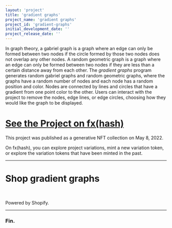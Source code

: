 ```yaml
---
layout: 'project'
title: 'gradient graphs'
project_name: 'gradient graphs'
project_id: 'gradient-graphs'
initial_development_date: ''
project_release_date: ''
---
```


In graph theory, a gabriel graph is a graph where an edge can only be formed between two nodes if the circle formed by those two nodes does not overlap any other nodes.
A random geometric graph is a graph where an edge can only be formed between two nodes
if they are less than a certain distance away from each other.
The *gradient graphs* program generates random gabriel graphs and random geometric graphs,
where the graphs have a random number of nodes and each node has a random position and color.
Nodes are connected by lines and circles that have a gradient from one point color to the other.
Users can interact with the project to remove the nodes, edge lines, or edge circles,
choosing how they would like the graph to be displayed.

# <a href="https://www.fxhash.xyz/generative/12566" target="_blank" rel="noopener noreferrer">See the Project on fx(hash)</a>

This project was published as a generative NFT collection on May 8, 2022.

On fx(hash), you can explore project variations, mint a new variation token, or explore the variation tokens that have been minted in the past.

----

# Shop gradient graphs

<!-- Shopify buy buttons -->
<div id='collection-component-1740865156445'></div>
<script type="text/javascript">
/*<![CDATA[*/
(function () {
  var scriptURL = 'https://sdks.shopifycdn.com/buy-button/latest/buy-button-storefront.min.js';
  if (window.ShopifyBuy) {
    if (window.ShopifyBuy.UI) {
      ShopifyBuyInit();
    } else {
      loadScript();
    }
  } else {
    loadScript();
  }
  function loadScript() {
    var script = document.createElement('script');
    script.async = true;
    script.src = scriptURL;
    (document.getElementsByTagName('head')[0] || document.getElementsByTagName('body')[0]).appendChild(script);
    script.onload = ShopifyBuyInit;
  }
  function ShopifyBuyInit() {
    var client = ShopifyBuy.buildClient({
      domain: 'pp10pd-1w.myshopify.com',
      storefrontAccessToken: '1e0d97cb46a31d2c15295e67aee95549',
    });
    ShopifyBuy.UI.onReady(client).then(function (ui) {
      ui.createComponent('collection', {
        id: '291435151469',
        node: document.getElementById('collection-component-1740865156445'),
        moneyFormat: '%24%7B%7Bamount%7D%7D',
        options: {
  "product": {
    "styles": {
      "product": {
        "@media (min-width: 601px)": {
          "max-width": "calc(25% - 20px)",
          "margin-left": "20px",
          "margin-bottom": "50px",
          "width": "calc(25% - 20px)"
        },
        "img": {
          "height": "calc(100% - 15px)",
          "position": "absolute",
          "left": "0",
          "right": "0",
          "top": "0"
        },
        "imgWrapper": {
          "padding-top": "calc(75% + 15px)",
          "position": "relative",
          "height": "0"
        }
      },
      "button": {
        "font-family": "Roboto, sans-serif",
        "font-size": "16px",
        "padding-top": "16px",
        "padding-bottom": "16px",
        "color": "#f9fbfb",
        ":hover": {
          "color": "#f9fbfb",
          "background-color": "#090994"
        },
        "background-color": "#050557",
        ":focus": {
          "background-color": "#090994"
        },
        "border-radius": "10px"
      },
      "quantityInput": {
        "font-size": "16px",
        "padding-top": "16px",
        "padding-bottom": "16px"
      }
    },
    "buttonDestination": "checkout",
    "text": {
      "button": "Buy now"
    },
    "googleFonts": [
      "Roboto"
    ]
  },
  "productSet": {
    "styles": {
      "products": {
        "@media (min-width: 601px)": {
          "margin-left": "-20px"
        }
      }
    }
  },
  "modalProduct": {
    "contents": {
      "img": false,
      "imgWithCarousel": true,
      "button": false,
      "buttonWithQuantity": true
    },
    "styles": {
      "product": {
        "@media (min-width: 601px)": {
          "max-width": "100%",
          "margin-left": "0px",
          "margin-bottom": "0px"
        }
      },
      "button": {
        "font-family": "Roboto, sans-serif",
        "font-size": "16px",
        "padding-top": "16px",
        "padding-bottom": "16px",
        "color": "#f9fbfb",
        ":hover": {
          "color": "#f9fbfb",
          "background-color": "#090994"
        },
        "background-color": "#050557",
        ":focus": {
          "background-color": "#090994"
        },
        "border-radius": "10px"
      },
      "quantityInput": {
        "font-size": "16px",
        "padding-top": "16px",
        "padding-bottom": "16px"
      }
    },
    "googleFonts": [
      "Roboto"
    ],
    "text": {
      "button": "Add to cart"
    }
  },
  "option": {},
  "cart": {
    "styles": {
      "button": {
        "font-family": "Roboto, sans-serif",
        "font-size": "16px",
        "padding-top": "16px",
        "padding-bottom": "16px",
        "color": "#f9fbfb",
        ":hover": {
          "color": "#f9fbfb",
          "background-color": "#090994"
        },
        "background-color": "#050557",
        ":focus": {
          "background-color": "#090994"
        },
        "border-radius": "10px"
      }
    },
    "text": {
      "total": "Subtotal",
      "button": "Checkout"
    },
    "googleFonts": [
      "Roboto"
    ]
  },
  "toggle": {
    "styles": {
      "toggle": {
        "font-family": "Roboto, sans-serif",
        "background-color": "#050557",
        ":hover": {
          "background-color": "#090994"
        },
        ":focus": {
          "background-color": "#090994"
        }
      },
      "count": {
        "font-size": "16px",
        "color": "#f9fbfb",
        ":hover": {
          "color": "#f9fbfb"
        }
      },
      "iconPath": {
        "fill": "#f9fbfb"
      }
    },
    "googleFonts": [
      "Roboto"
    ]
  }
},
      });
    });
  }
})();
/*]]>*/
</script>
<br/>

Powered by Shopify.

----

### Fin.
